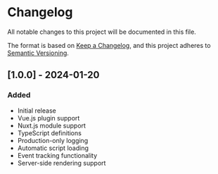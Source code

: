 # Changelog

All notable changes to this project will be documented in this file.

The format is based on [Keep a Changelog](https://keepachangelog.com/en/1.0.0/),
and this project adheres to [Semantic Versioning](https://semver.org/spec/v2.0.0.html).

## [1.0.0] - 2024-01-20

### Added
- Initial release
- Vue.js plugin support
- Nuxt.js module support
- TypeScript definitions
- Production-only logging
- Automatic script loading
- Event tracking functionality
- Server-side rendering support

